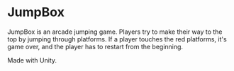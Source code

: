 # JumpBox

JumpBox is an arcade jumping game.
Players try to make their way to 
the top by jumping through platforms. If a player touches the red 
platforms, it's game over, and the player has to restart from the 
beginning.

Made with Unity.
